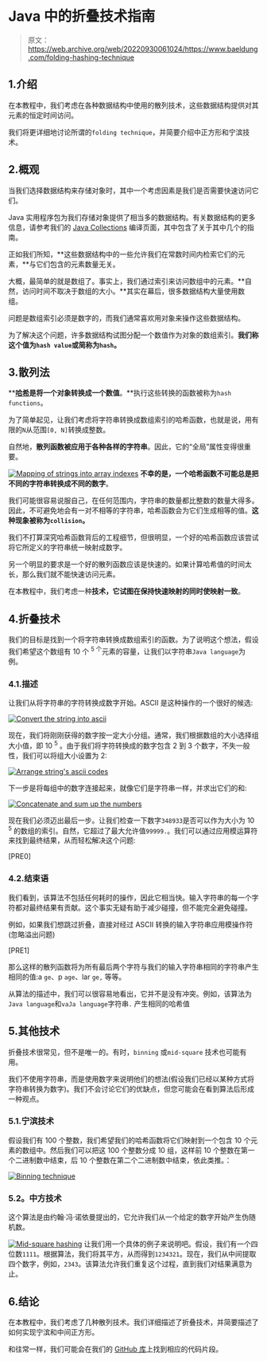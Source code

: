 # Java 中的折叠技术指南

> 原文：<https://web.archive.org/web/20220930061024/https://www.baeldung.com/folding-hashing-technique>

## 1.介绍

在本教程中，我们考虑在各种数据结构中使用的散列技术，这些数据结构提供对其元素的恒定时间访问。

我们将更详细地讨论所谓的`folding technique`，并简要介绍中正方形和宁滨技术。

## 2.概观

当我们选择数据结构来存储对象时，其中一个考虑因素是我们是否需要快速访问它们。

Java 实用程序包为我们存储对象提供了相当多的数据结构。有关数据结构的更多信息，请参考我们的 [Java Collections](/web/20220626203003/https://www.baeldung.com/java-collections) 编译页面，其中包含了关于其中几个的指南。

正如我们所知，**这些数据结构中的一些允许我们在常数时间内检索它们的元素，**与它们包含的元素数量无关。

大概，最简单的就是数组了。事实上，我们通过索引来访问数组中的元素。**自然，访问时间不取决于数组的大小。**其实在幕后，很多数据结构大量使用数组。

问题是数组索引必须是数字的，而我们通常喜欢用对象来操作这些数据结构。

为了解决这个问题，许多数据结构试图分配一个数值作为对象的数组索引。**我们称这个值为`hash value`或简称为`hash`。**

## 3.散列法

****[哈希](/web/20220626203003/https://www.baeldung.com/cs/hashing)是将一个对象转换成一个数值**。**执行这些转换的函数被称为`hash functions`。

为了简单起见，让我们考虑将字符串转换成数组索引的哈希函数，也就是说，用有限的`N`从范围`[0, N]`转换成整数。

自然地，**散列函数被应用于各种各样的字符串**。因此，它的“全局”属性变得很重要。

[![Mapping of strings into array indexes](img/ff5864cd72c32dcec494e4cff6dad02d.png)](/web/20220626203003/https://www.baeldung.com/wp-content/uploads/2019/06/strings-to-numbers.png) 
**不幸的是，一个哈希函数不可能总是把不同的字符串转换成不同的数字**。

我们可能很容易说服自己，在任何范围内，字符串的数量都比整数的数量大得多。因此，不可避免地会有一对不相等的字符串，哈希函数会为它们生成相等的值。**这种现象被称为`collision`。**

我们不打算深究哈希函数背后的工程细节，但很明显，一个好的哈希函数应该尝试将它所定义的字符串统一映射成数字。

另一个明显的要求是一个好的散列函数应该是快速的。如果计算哈希值的时间太长，那么我们就不能快速访问元素。

在本教程中，我们考虑一种**技术，它试图在保持快速映射的同时使映射一致**。

## 4.折叠技术

我们的目标是找到一个将字符串转换成数组索引的函数。为了说明这个想法，假设我们希望这个数组有 10 个 <sup>5 个</sup>元素的容量，让我们以字符串`Java language`为例。

### 4.1.描述

让我们从将字符串的字符转换成数字开始。ASCII 是这种操作的一个很好的候选:

[![Convert the string into ascii](img/d45ad605ae0b30504e338313eaf214c3.png)](/web/20220626203003/https://www.baeldung.com/wp-content/uploads/2019/06/convert-to-ascii1.png)

现在，我们将刚刚获得的数字按一定大小分组。通常，我们根据数组的大小选择组大小值，即 10 <sup>5</sup> 。由于我们将字符转换成的数字包含 2 到 3 个数字，不失一般性，我们可以将组大小设置为 2:

[![Arrange string's ascii codes](img/bf8feadb545688d59211773f11caa61d.png)](/web/20220626203003/https://www.baeldung.com/wp-content/uploads/2019/06/arrange-ascii-codes.png)

下一步是将每组中的数字连接起来，就像它们是字符串一样，并求出它们的和:

[![Concatenate and sum up the numbers](img/78cbeff2fbdd1df2308c3ec0fba48a8d.png)](/web/20220626203003/https://www.baeldung.com/wp-content/uploads/2019/06/folding-sum.png)

现在我们必须迈出最后一步。让我们检查一下数字`348933`是否可以作为大小为 10 <sup>5</sup> 的数组的索引。自然，它超过了最大允许值`99999.`。我们可以通过应用模运算符来找到最终结果，从而轻松解决这个问题:

[PRE0]

### 4.2.结束语

我们看到，该算法不包括任何耗时的操作，因此它相当快。输入字符串的每一个字符都对最终结果有贡献。这个事实无疑有助于减少碰撞，但不能完全避免碰撞。

例如，如果我们想跳过折叠，直接对经过 ASCII 转换的输入字符串应用模操作符(忽略溢出问题)

[PRE1]

那么这样的散列函数将为所有最后两个字符与我们的输入字符串相同的字符串产生相同的值:a `ge`、p `age`、lar `ge,` 等等。

从算法的描述中，我们可以很容易地看出，它并不是没有冲突。例如，该算法为`Java language`和`vaJa language`字符串`.` 产生相同的哈希值

## 5.其他技术

折叠技术很常见，但不是唯一的。有时，`binning` 或`mid-square` 技术也可能有用。

我们不使用字符串，而是使用数字来说明他们的想法(假设我们已经以某种方式将字符串转换为数字)。我们不会讨论它们的优缺点，但您可能会在看到算法后形成一种观点。

### 5.1.宁滨技术

假设我们有 100 个整数，我们希望我们的哈希函数将它们映射到一个包含 10 个元素的数组中。然后我们可以把这 100 个整数分成 10 组，这样前 10 个整数在第一个二进制数中结束，后 10 个整数在第二个二进制数中结束，依此类推。：

[![Binning technique](img/ddd0cbe6e2d53d25eb1c62222cf807b5.png)](/web/20220626203003/https://www.baeldung.com/wp-content/uploads/2019/06/binning.png)

### 5.2。中方技术

这个算法是由约翰·冯·诺依曼提出的，它允许我们从一个给定的数字开始产生伪随机数。

[![Mid-square hashing](img/3c88b5ee5b12489e5bb2d3d7fa2f55a5.png)](/web/20220626203003/https://www.baeldung.com/wp-content/uploads/2019/06/mid-square.png) 
让我们用一个具体的例子来说明吧。假设，我们有一个四位数`1111`。根据算法，我们将其平方，从而得到`1234321‬`。现在，我们从中间提取四个数字，例如，`2343`。该算法允许我们重复这个过程，直到我们对结果满意为止。

## 6.结论

在本教程中，我们考虑了几种散列技术。我们详细描述了折叠技术，并简要描述了如何实现宁滨和中间正方形。

和往常一样，我们可能会在我们的 [GitHub 库](https://web.archive.org/web/20220626203003/https://github.com/eugenp/tutorials/tree/master/algorithms-modules/algorithms-miscellaneous-3)上找到相应的代码片段。
